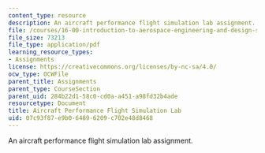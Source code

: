 ```yaml
---
content_type: resource
description: An aircraft performance flight simulation lab assignment.
file: /courses/16-00-introduction-to-aerospace-engineering-and-design-spring-2003/07c93f87e9b064896209c702e48d8468_PS3_2003.pdf
file_size: 73213
file_type: application/pdf
learning_resource_types:
- Assignments
license: https://creativecommons.org/licenses/by-nc-sa/4.0/
ocw_type: OCWFile
parent_title: Assignments
parent_type: CourseSection
parent_uid: 284b22d1-58c0-cd0a-a451-a98fd32b4ade
resourcetype: Document
title: Aircraft Performance Flight Simulation Lab
uid: 07c93f87-e9b0-6489-6209-c702e48d8468
---
```

An aircraft performance flight simulation lab assignment.